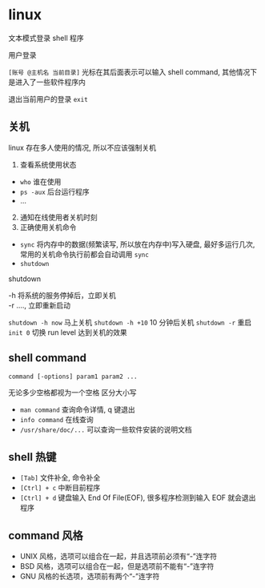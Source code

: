 # linux

文本模式登录 shell 程序

用户登录

`[账号 @主机名 当前目录]`
光标在其后面表示可以输入 shell command, 其他情况下是进入了一些软件程序内

退出当前用户的登录 `exit`

## 关机

linux 存在多人使用的情况, 所以不应该强制关机

1. 查看系统使用状态
  - `who` 谁在使用
  - `ps -aux` 后台运行程序
  - ...
2. 通知在线使用者关机时刻
3. 正确使用关机命令
  - `sync` 将内存中的数据(频繁读写, 所以放在内存中)写入硬盘, 最好多运行几次, 常用的关机命令执行前都会自动调用 `sync`
  - `shutdown`

shutdown

-h 将系统的服务停掉后，立即关机  
-r ...., 立即重新启动

`shutdown -h now` 马上关机
`shutdown -h +10` 10 分钟后关机
`shutdown -r` 重启
`init 0` 切换 run level 达到关机的效果

## shell command

`command [-options] param1 param2 ...`

无论多少空格都视为一个空格
区分大小写

- `man command` 查询命令详情, q 键退出
- `info command` 在线查询
- `/usr/share/doc/...` 可以查询一些软件安装的说明文档

## shell 热键

- `[Tab]` 文件补全, 命令补全
- `[Ctrl] + c` 中断目前程序
- `[Ctrl] + d` 键盘输入 End Of File(EOF), 很多程序检测到输入 EOF 就会退出程序

## command 风格

- UNIX 风格，选项可以组合在一起，并且选项前必须有“-”连字符
- BSD 风格，选项可以组合在一起，但是选项前不能有“-”连字符
- GNU 风格的长选项，选项前有两个“-”连字符




